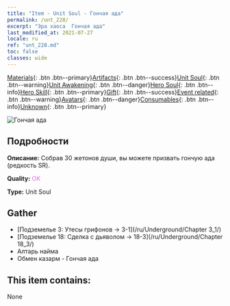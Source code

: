 ```yaml
---
title: "Item - Unit Soul - Гончая ада"
permalink: /unt_228/
excerpt: "Эра хаоса  Гончая ада"
last_modified_at: 2021-07-27
locale: ru
ref: "unt_228.md"
toc: false
classes: wide
---
```

 [Materials](/ItemsRU/){: .btn .btn--primary}[Artifacts](/ItemsRU/Artifacts/){: .btn .btn--success}[Unit Soul](/ItemsRU/UnitSoul/){: .btn .btn--warning}[Unit Awakening](/ItemsRU/UnitAwakening/){: .btn .btn--danger}[Hero Soul](/ItemsRU/HeroSoul/){: .btn .btn--info}[Hero Skill](/ItemsRU/HeroSkill/){: .btn .btn--primary}[Gift](/ItemsRU/Gift/){: .btn .btn--success}[Event related](/ItemsRU/Events/){: .btn .btn--warning}[Avatars](/ItemsRU/Avatars/){: .btn .btn--danger}[Consumables](/ItemsRU/Consumables/){: .btn .btn--info}[Unknown](/ItemsRU/Unknown/){: .btn .btn--primary}

 ![Гончая ада](/images/u/ti_santouquan.jpg)

## Подробности
 **Описание:** Собрав 30 жетонов души, вы можете призвать гончую ада (редкость SR).

 **Quality:** <span style="color: #DA70D6">OK</span>

 **Type:** Unit Soul

## Gather

*    [Подземелье 3: Утесы грифонов -> 3-1](/ru/Underground/Chapter 3_1/) 
*    [Подземелье 18: Сделка с дьяволом -> 18-3](/ru/Underground/Chapter 18_3/) 
*    Алтарь найма 
*    Обмен казарм - Гончая ада 

## This item contains:

  None

